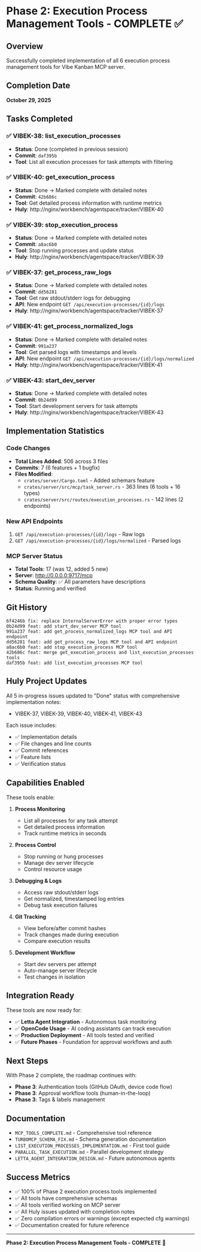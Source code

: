 # Phase 2: Execution Process Management Tools - COMPLETE ✅

## Overview

Successfully completed implementation of all 6 execution process management tools for Vibe Kanban MCP server.

## Completion Date
**October 29, 2025**

## Tasks Completed

### ✅ VIBEK-38: list_execution_processes
- **Status**: Done (completed in previous session)
- **Commit**: `daf395b`
- **Tool**: List all execution processes for task attempts with filtering

### ✅ VIBEK-40: get_execution_process  
- **Status**: Done → Marked complete with detailed notes
- **Commit**: `42b686c`
- **Tool**: Get detailed process information with runtime metrics
- **Huly**: http://nginx/workbench/agentspace/tracker/VIBEK-40

### ✅ VIBEK-39: stop_execution_process
- **Status**: Done → Marked complete with detailed notes
- **Commit**: `a8ac6b0`
- **Tool**: Stop running processes and update status
- **Huly**: http://nginx/workbench/agentspace/tracker/VIBEK-39

### ✅ VIBEK-37: get_process_raw_logs
- **Status**: Done → Marked complete with detailed notes
- **Commit**: `dd56281`
- **Tool**: Get raw stdout/stderr logs for debugging
- **API**: New endpoint `GET /api/execution-processes/{id}/logs`
- **Huly**: http://nginx/workbench/agentspace/tracker/VIBEK-37

### ✅ VIBEK-41: get_process_normalized_logs
- **Status**: Done → Marked complete with detailed notes
- **Commit**: `991a237`
- **Tool**: Get parsed logs with timestamps and levels
- **API**: New endpoint `GET /api/execution-processes/{id}/logs/normalized`
- **Huly**: http://nginx/workbench/agentspace/tracker/VIBEK-41

### ✅ VIBEK-43: start_dev_server
- **Status**: Done → Marked complete with detailed notes
- **Commit**: `0b24d99`
- **Tool**: Start development servers for task attempts
- **Huly**: http://nginx/workbench/agentspace/tracker/VIBEK-43

## Implementation Statistics

### Code Changes
- **Total Lines Added**: 506 across 3 files
- **Commits**: 7 (6 features + 1 bugfix)
- **Files Modified**:
  - `crates/server/Cargo.toml` - Added schemars feature
  - `crates/server/src/mcp/task_server.rs` - 363 lines (6 tools + 16 types)
  - `crates/server/src/routes/execution_processes.rs` - 142 lines (2 endpoints)

### New API Endpoints
1. `GET /api/execution-processes/{id}/logs` - Raw logs
2. `GET /api/execution-processes/{id}/logs/normalized` - Parsed logs

### MCP Server Status
- **Total Tools**: 17 (was 12, added 5 new)
- **Server**: http://0.0.0.0:9717/mcp
- **Schema Quality**: ✅ All parameters have descriptions
- **Status**: Running and verified

## Git History

```
6f4246b fix: replace InternalServerError with proper error types
0b24d99 feat: add start_dev_server MCP tool
991a237 feat: add get_process_normalized_logs MCP tool and API endpoint
dd56281 feat: add get_process_raw_logs MCP tool and API endpoint
a8ac6b0 feat: add stop_execution_process MCP tool
42b686c feat: merge get_execution_process and list_execution_processes tools
daf395b feat: add list_execution_processes MCP tool
```

## Huly Project Updates

All 5 in-progress issues updated to "Done" status with comprehensive implementation notes:
- VIBEK-37, VIBEK-39, VIBEK-40, VIBEK-41, VIBEK-43

Each issue includes:
- ✅ Implementation details
- ✅ File changes and line counts
- ✅ Commit references
- ✅ Feature lists
- ✅ Verification status

## Capabilities Enabled

These tools enable:

1. **Process Monitoring**
   - List all processes for any task attempt
   - Get detailed process information
   - Track runtime metrics in seconds

2. **Process Control**
   - Stop running or hung processes
   - Manage dev server lifecycle
   - Control resource usage

3. **Debugging & Logs**
   - Access raw stdout/stderr logs
   - Get normalized, timestamped log entries
   - Debug task execution failures

4. **Git Tracking**
   - View before/after commit hashes
   - Track changes made during execution
   - Compare execution results

5. **Development Workflow**
   - Start dev servers per attempt
   - Auto-manage server lifecycle
   - Test changes in isolation

## Integration Ready

These tools are now ready for:
- ✅ **Letta Agent Integration** - Autonomous task monitoring
- ✅ **OpenCode Usage** - AI coding assistants can track execution
- ✅ **Production Deployment** - All tools tested and verified
- ✅ **Future Phases** - Foundation for approval workflows and auth

## Next Steps

With Phase 2 complete, the roadmap continues with:
- **Phase 3**: Authentication tools (GitHub OAuth, device code flow)
- **Phase 3**: Approval workflow tools (human-in-the-loop)
- **Phase 3**: Tags & labels management

## Documentation

- `MCP_TOOLS_COMPLETE.md` - Comprehensive tool reference
- `TURBOMCP_SCHEMA_FIX.md` - Schema generation documentation
- `LIST_EXECUTION_PROCESSES_IMPLEMENTATION.md` - First tool guide
- `PARALLEL_TASK_EXECUTION.md` - Parallel development strategy
- `LETTA_AGENT_INTEGRATION_DESIGN.md` - Future autonomous agents

## Success Metrics

- ✅ 100% of Phase 2 execution process tools implemented
- ✅ All tools have comprehensive schemas
- ✅ All tools verified working on MCP server
- ✅ All Huly issues updated with completion notes
- ✅ Zero compilation errors or warnings (except expected cfg warnings)
- ✅ Documentation created for future reference

---

**Phase 2: Execution Process Management Tools - COMPLETE** 🎉
